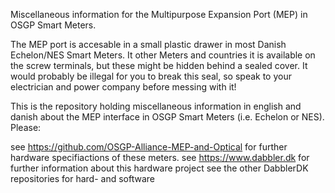 Miscellaneous information for the Multipurpose Expansion Port (MEP) in OSGP Smart Meters.

The MEP port is accesable in a small plastic drawer in most Danish Echelon/NES Smart Meters. It other Meters and countries it is available on the screw terminals, but these might be hidden behind a sealed cover. It would probably be illegal for you to break this seal, so speak to your electrician and power company before messing with it!

This is the repository holding miscellaneous information in english and danish about the MEP interface in OSGP Smart Meters (i.e. Echelon or NES). Please:

see https://github.com/OSGP-Alliance-MEP-and-Optical for further hardware specifiactions of these meters.
see https://www.dabbler.dk for further information about this hardware project
see the other DabblerDK repositories for hard- and software
